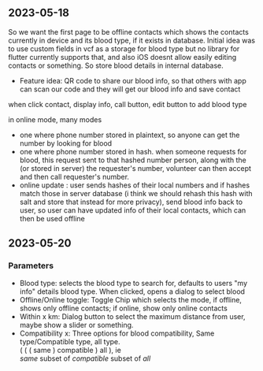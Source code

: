 ## 2023-05-18
So we want the first page to be offline contacts which shows the contacts currently in device and its blood type, if it exists in database. Initial idea was to use custom fields in vcf as a storage for blood type but no library for flutter currently supports that, and also iOS doesnt allow easily editing contacts or something. So store blood details in internal database.  

* Feature idea: QR code to share our blood info, so that others with app can scan our code and they will get our blood info and save contact

when click contact, display info, call button, edit button to add blood type

in online mode, many modes  
* one where phone number stored in plaintext, so anyone can get the number by looking for blood  
* one where phone number stored in hash. when someone requests for blood, this request sent to that hashed number person, along with the (or stored in server) the requester's number, volunteer can then accept and then call requester's number.  
* online update : user sends hashes of their local numbers and if hashes match those in server database (i think we should rehash this hash with salt and store that instead for more privacy), send blood info back to user, so user can have updated info of their local contacts, which can then be used offline

## 2023-05-20
### Parameters
* Blood type: selects the blood type to search for, defaults to users "my info" details blood type. When clicked, opens a dialog to select blood
* Offline/Online toggle: Toggle Chip which selects the mode, if offline, shows only offline contacts; if online, show only online contacts
* Within x km: Dialog button to select the maximum distance from user, maybe show a slider or something.
* Compatibility x: Three options for blood compatibility, Same type/Compatible type, all type.  
( ( ( same ) compatible ) all ), ie  
_same_ subset of _compatible_ subset of _all_
